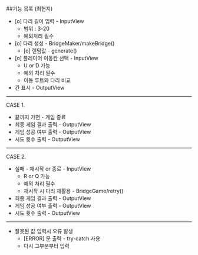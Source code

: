 ##기능 목록 (최현지)
* [o] 다리 길이 입력 - InputView
    * 범위 : 3-20
    * 예외처리 필수
* [o] 다리 생성 - BridgeMaker/makeBridge()
    * [o] 랜덤값 - generate()
* [o] 플레이어 이동칸 선택 - InputView
    * U or D 가능
    * 예외 처리 필수
    * 이동 루트와 다리 비교
* 칸 표시 - OutputView
___
CASE 1.
* 끝까지 가면 - 게임 종료
* 최종 게임 결과 출력 - OutputView
* 게임 성공 여부 출력 - OutputView
* 시도 횟수 출력 - OutputView
___
CASE 2.
* 실패 - 재시작 or 종료 - InputView
    * R or Q 가능
    * 예외 처리 필수
    * 재시작 시 다리 재활용 - BridgeGame/retry()
* 최종 게임 결과 출력 - OutputView
* 게임 성공 여부 출력 - OutputView
* 시도 횟수 출력 - OutputView
___
* 잘못된 값 입력시 오류 발생
    * [ERROR] 문 출력 - try-catch 사용
    * 다시 그부분부터 입력